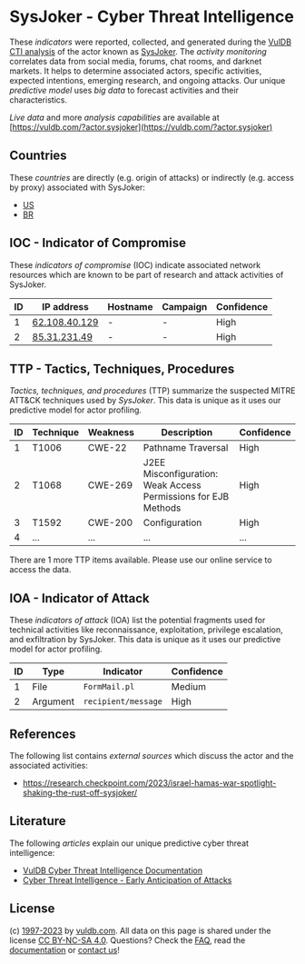 # SysJoker - Cyber Threat Intelligence

These _indicators_ were reported, collected, and generated during the [VulDB CTI analysis](https://vuldb.com/?kb.cti) of the actor known as [SysJoker](https://vuldb.com/?actor.sysjoker). The _activity monitoring_ correlates data from social media, forums, chat rooms, and darknet markets. It helps to determine associated actors, specific activities, expected intentions, emerging research, and ongoing attacks. Our unique _predictive model_ uses _big data_ to forecast activities and their characteristics.

_Live data_ and more _analysis capabilities_ are available at [https://vuldb.com/?actor.sysjoker](https://vuldb.com/?actor.sysjoker)

## Countries

These _countries_ are directly (e.g. origin of attacks) or indirectly (e.g. access by proxy) associated with SysJoker:

* [US](https://vuldb.com/?country.us)
* [BR](https://vuldb.com/?country.br)

## IOC - Indicator of Compromise

These _indicators of compromise_ (IOC) indicate associated network resources which are known to be part of research and attack activities of SysJoker.

ID | IP address | Hostname | Campaign | Confidence
-- | ---------- | -------- | -------- | ----------
1 | [62.108.40.129](https://vuldb.com/?ip.62.108.40.129) | - | - | High
2 | [85.31.231.49](https://vuldb.com/?ip.85.31.231.49) | - | - | High

## TTP - Tactics, Techniques, Procedures

_Tactics, techniques, and procedures_ (TTP) summarize the suspected MITRE ATT&CK techniques used by _SysJoker_. This data is unique as it uses our predictive model for actor profiling.

ID | Technique | Weakness | Description | Confidence
-- | --------- | -------- | ----------- | ----------
1 | T1006 | CWE-22 | Pathname Traversal | High
2 | T1068 | CWE-269 | J2EE Misconfiguration: Weak Access Permissions for EJB Methods | High
3 | T1592 | CWE-200 | Configuration | High
4 | ... | ... | ... | ...

There are 1 more TTP items available. Please use our online service to access the data.

## IOA - Indicator of Attack

These _indicators of attack_ (IOA) list the potential fragments used for technical activities like reconnaissance, exploitation, privilege escalation, and exfiltration by SysJoker. This data is unique as it uses our predictive model for actor profiling.

ID | Type | Indicator | Confidence
-- | ---- | --------- | ----------
1 | File | `FormMail.pl` | Medium
2 | Argument | `recipient/message` | High

## References

The following list contains _external sources_ which discuss the actor and the associated activities:

* https://research.checkpoint.com/2023/israel-hamas-war-spotlight-shaking-the-rust-off-sysjoker/

## Literature

The following _articles_ explain our unique predictive cyber threat intelligence:

* [VulDB Cyber Threat Intelligence Documentation](https://vuldb.com/?kb.cti)
* [Cyber Threat Intelligence - Early Anticipation of Attacks](https://www.scip.ch/en/?labs.20201022)

## License

(c) [1997-2023](https://vuldb.com/?kb.changelog) by [vuldb.com](https://vuldb.com/?kb.about). All data on this page is shared under the license [CC BY-NC-SA 4.0](https://creativecommons.org/licenses/by-nc-sa/4.0/). Questions? Check the [FAQ](https://vuldb.com/?kb.faq), read the [documentation](https://vuldb.com/?kb) or [contact us](https://vuldb.com/?contact)!
